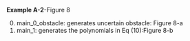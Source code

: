 **Example A-2**-Figure 8


0) main_0_obstacle: generates uncertain obstacle: Figure 8-a
1) main_1: generates the polynomials in Eq (10):Figure 8-b
 
